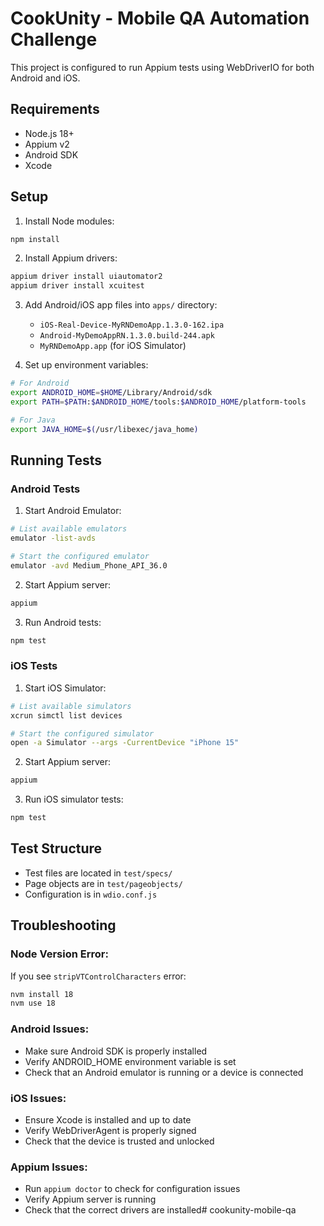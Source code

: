 # CookUnity - Mobile QA Automation Challenge

This project is configured to run Appium tests using WebDriverIO for both Android and iOS.

## Requirements

- Node.js 18+
- Appium v2
- Android SDK
- Xcode

## Setup

1. Install Node modules:
```bash
npm install
```

2. Install Appium drivers:
```bash
appium driver install uiautomator2
appium driver install xcuitest
```

3. Add Android/iOS app files into `apps/` directory:
   - `iOS-Real-Device-MyRNDemoApp.1.3.0-162.ipa`
   - `Android-MyDemoAppRN.1.3.0.build-244.apk`
   - `MyRNDemoApp.app` (for iOS Simulator)

4. Set up environment variables:
```bash
# For Android
export ANDROID_HOME=$HOME/Library/Android/sdk
export PATH=$PATH:$ANDROID_HOME/tools:$ANDROID_HOME/platform-tools

# For Java
export JAVA_HOME=$(/usr/libexec/java_home)
```

## Running Tests

### Android Tests

1. Start Android Emulator:
```bash
# List available emulators
emulator -list-avds

# Start the configured emulator
emulator -avd Medium_Phone_API_36.0
```

2. Start Appium server:
```bash
appium
```

3. Run Android tests:
```bash
npm test
```

### iOS Tests

1. Start iOS Simulator:
```bash
# List available simulators
xcrun simctl list devices

# Start the configured simulator
open -a Simulator --args -CurrentDevice "iPhone 15"
```

2. Start Appium server:
```bash
appium
```

3. Run iOS simulator tests:
```bash
npm test
```

## Test Structure

- Test files are located in `test/specs/`
- Page objects are in `test/pageobjects/`
- Configuration is in `wdio.conf.js`

## Troubleshooting

### Node Version Error:
If you see `stripVTControlCharacters` error:
```bash
nvm install 18
nvm use 18
```

### Android Issues:
- Make sure Android SDK is properly installed
- Verify ANDROID_HOME environment variable is set
- Check that an Android emulator is running or a device is connected

### iOS Issues:
- Ensure Xcode is installed and up to date
- Verify WebDriverAgent is properly signed
- Check that the device is trusted and unlocked

### Appium Issues:
- Run `appium doctor` to check for configuration issues
- Verify Appium server is running
- Check that the correct drivers are installed# cookunity-mobile-qa
